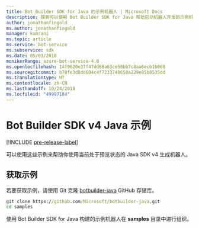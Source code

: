 ```yaml
---
title: Bot Builder SDK for Java 的示例机器人 | Microsoft Docs
description: 探索可以使用 Bot Builder SDK for Java 帮助启动机器人开发的示例机器人。
author: jonathanfingold
ms.author: jonathanfingold
manager: kamrani
ms.topic: article
ms.service: bot-service
ms.subservice: sdk
ms.date: 05/03/2018
monikerRange: azure-bot-service-4.0
ms.openlocfilehash: 14f9620e37f47dd68a63ce50bb7c8aa6ecb1b060
ms.sourcegitcommit: b78fe3d8dd604c4f7233740658a229e85b8535dd
ms.translationtype: HT
ms.contentlocale: zh-CN
ms.lasthandoff: 10/24/2018
ms.locfileid: "49997184"
---
```

# <a name="bot-builder-sdk-v4-java-samples"></a>Bot Builder SDK v4 Java 示例
[!INCLUDE [pre-release-label](../includes/pre-release-label.md)]

可以使用这些示例来帮助你使用当前处于预览状态的 Java SDK v4 生成机器人。

## <a name="get-the-samples"></a>获取示例
若要获取示例，请使用 Git 克隆 [botbuilder-java](https://github.com/Microsoft/botbuilder-java) GitHub 存储库。

```cmd
git clone https://github.com/Microsoft/botbuilder-java.git
cd samples
```
使用 Bot Builder SDK for Java 构建的示例机器人在 **samples** 目录中进行组织。

